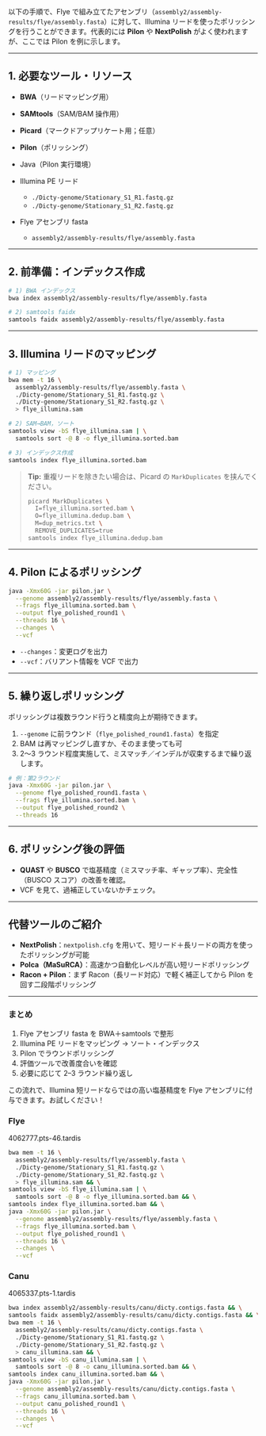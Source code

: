 以下の手順で、Flye で組み立てたアセンブリ（`assembly2/assembly-results/flye/assembly.fasta`）に対して、Illumina リードを使ったポリッシングを行うことができます。代表的には **Pilon** や **NextPolish** がよく使われますが、ここでは Pilon を例に示します。

---

## 1. 必要なツール・リソース

* **BWA**（リードマッピング用）
* **SAMtools**（SAM/BAM 操作用）
* **Picard**（マークドアップリケート用；任意）
* **Pilon**（ポリッシング）
* Java（Pilon 実行環境）
* Illumina PE リード

  * `./Dicty-genome/Stationary_S1_R1.fastq.gz`
  * `./Dicty-genome/Stationary_S1_R2.fastq.gz`
* Flye アセンブリ fasta

  * `assembly2/assembly-results/flye/assembly.fasta`

---

## 2. 前準備：インデックス作成

```bash
# 1) BWA インデックス
bwa index assembly2/assembly-results/flye/assembly.fasta

# 2) samtools faidx
samtools faidx assembly2/assembly-results/flye/assembly.fasta
```

---

## 3. Illumina リードのマッピング

```bash
# 1) マッピング
bwa mem -t 16 \
  assembly2/assembly-results/flye/assembly.fasta \
  ./Dicty-genome/Stationary_S1_R1.fastq.gz \
  ./Dicty-genome/Stationary_S1_R2.fastq.gz \
  > flye_illumina.sam

# 2) SAM→BAM，ソート
samtools view -bS flye_illumina.sam | \
  samtools sort -@ 8 -o flye_illumina.sorted.bam

# 3) インデックス作成
samtools index flye_illumina.sorted.bam
```

> **Tip:** 重複リードを除きたい場合は、Picard の `MarkDuplicates` を挟んでください。
>
> ```bash
> picard MarkDuplicates \
>   I=flye_illumina.sorted.bam \
>   O=flye_illumina.dedup.bam \
>   M=dup_metrics.txt \
>   REMOVE_DUPLICATES=true
> samtools index flye_illumina.dedup.bam
> ```

---

## 4. Pilon によるポリッシング

```bash
java -Xmx60G -jar pilon.jar \
  --genome assembly2/assembly-results/flye/assembly.fasta \
  --frags flye_illumina.sorted.bam \
  --output flye_polished_round1 \
  --threads 16 \
  --changes \
  --vcf
```

* `--changes`：変更ログを出力
* `--vcf`：バリアント情報を VCF で出力

---

## 5. 繰り返しポリッシング

ポリッシングは複数ラウンド行うと精度向上が期待できます。

1. `--genome` に前ラウンド（`flye_polished_round1.fasta`）を指定
2. BAM は再マッピングし直すか、そのまま使っても可
3. 2～3 ラウンド程度実施して、ミスマッチ／インデルが収束するまで繰り返します。

```bash
# 例：第2ラウンド
java -Xmx60G -jar pilon.jar \
  --genome flye_polished_round1.fasta \
  --frags flye_illumina.sorted.bam \
  --output flye_polished_round2 \
  --threads 16
```

---

## 6. ポリッシング後の評価

* **QUAST** や **BUSCO** で塩基精度（ミスマッチ率、ギャップ率）、完全性（BUSCO スコア）の改善を確認。
* VCF を見て、過補正していないかチェック。

---

## 代替ツールのご紹介

* **NextPolish**：`nextpolish.cfg` を用いて、短リード＋長リードの両方を使ったポリッシングが可能
* **Polca（MaSuRCA）**：高速かつ自動化レベルが高い短リードポリッシング
* **Racon + Pilon**：まず Racon（長リード対応）で軽く補正してから Pilon を回す二段階ポリッシング

---

### まとめ

1. Flye アセンブリ fasta を BWA＋samtools で整形
2. Illumina PE リードをマッピング → ソート・インデックス
3. Pilon でラウンドポリッシング
4. 評価ツールで改善度合いを確認
5. 必要に応じて 2–3 ラウンド繰り返し

この流れで、Illumina 短リードならではの高い塩基精度を Flye アセンブリに付与できます。お試しください！


### Flye 
4062777.pts-46.tardis  
```bash
bwa mem -t 16 \
  assembly2/assembly-results/flye/assembly.fasta \
  ./Dicty-genome/Stationary_S1_R1.fastq.gz \
  ./Dicty-genome/Stationary_S1_R2.fastq.gz \
  > flye_illumina.sam && \
samtools view -bS flye_illumina.sam | \
  samtools sort -@ 8 -o flye_illumina.sorted.bam && \
samtools index flye_illumina.sorted.bam && \
java -Xmx60G -jar pilon.jar \
  --genome assembly2/assembly-results/flye/assembly.fasta \
  --frags flye_illumina.sorted.bam \
  --output flye_polished_round1 \
  --threads 16 \
  --changes \
  --vcf

```


### Canu
4065337.pts-1.tardis  
```bash
bwa index assembly2/assembly-results/canu/dicty.contigs.fasta && \
samtools faidx assembly2/assembly-results/canu/dicty.contigs.fasta && \
bwa mem -t 16 \
  assembly2/assembly-results/canu/dicty.contigs.fasta \
  ./Dicty-genome/Stationary_S1_R1.fastq.gz \
  ./Dicty-genome/Stationary_S1_R2.fastq.gz \
  > canu_illumina.sam && \
samtools view -bS canu_illumina.sam | \
  samtools sort -@ 8 -o canu_illumina.sorted.bam && \
samtools index canu_illumina.sorted.bam && \
java -Xmx60G -jar pilon.jar \
  --genome assembly2/assembly-results/canu/dicty.contigs.fasta \
  --frags canu_illumina.sorted.bam \
  --output canu_polished_round1 \
  --threads 16 \
  --changes \
  --vcf

```